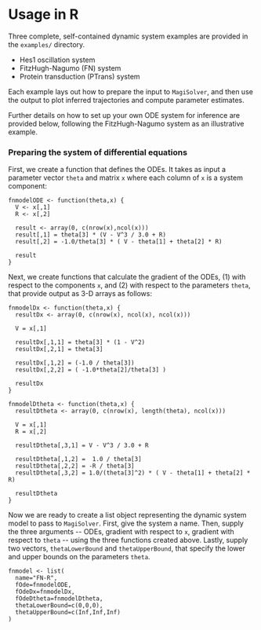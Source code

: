 # Usage in R

Three complete, self-contained dynamic system examples are provided in the `examples/` directory.

  * Hes1 oscillation system
  * FitzHugh-Nagumo (FN) system
  * Protein transduction (PTrans) system

Each example lays out how to prepare the input to `MagiSolver`, and then use the output to plot inferred trajectories and compute parameter estimates.

Further details on how to set up your own ODE system for inference are provided below, following the FitzHugh-Nagumo system  as an illustrative example.

### Preparing the system of differential equations

First, we create a function that defines the ODEs.  It takes as input a parameter vector `theta` and matrix `x` where each column of `x` is a system component: 

```
fnmodelODE <- function(theta,x) {
  V <- x[,1]
  R <- x[,2]
  
  result <- array(0, c(nrow(x),ncol(x)))
  result[,1] = theta[3] * (V - V^3 / 3.0 + R)
  result[,2] = -1.0/theta[3] * ( V - theta[1] + theta[2] * R)
  
  result
}
```

Next, we create functions that calculate the gradient of the ODEs, (1) with respect to the components `x`, and (2) with respect to the parameters `theta`, that provide output as 3-D arrays as follows:

```
fnmodelDx <- function(theta,x) {
  resultDx <- array(0, c(nrow(x), ncol(x), ncol(x)))
  
  V = x[,1]

  resultDx[,1,1] = theta[3] * (1 - V^2)
  resultDx[,2,1] = theta[3]
  
  resultDx[,1,2] = (-1.0 / theta[3])
  resultDx[,2,2] = ( -1.0*theta[2]/theta[3] )
  
  resultDx
}

fnmodelDtheta <- function(theta,x) {
  resultDtheta <- array(0, c(nrow(x), length(theta), ncol(x)))
  
  V = x[,1]
  R = x[,2]
  
  resultDtheta[,3,1] = V - V^3 / 3.0 + R
  
  resultDtheta[,1,2] =  1.0 / theta[3] 
  resultDtheta[,2,2] = -R / theta[3]
  resultDtheta[,3,2] = 1.0/(theta[3]^2) * ( V - theta[1] + theta[2] * R)
  
  resultDtheta
}
```
Now we are ready to create a list object representing the dynamic system model to pass to `MagiSolver`.  First, give the system a name.  Then, supply the three arguments -- ODEs, gradient with respect to `x`, gradient with respect to `theta` -- using the three functions created above.  Lastly, supply two vectors, `thetaLowerBound` and `thetaUpperBound`, that specify the lower and upper bounds on the parameters `theta`.

```
fnmodel <- list(
  name="FN-R",
  fOde=fnmodelODE,
  fOdeDx=fnmodelDx,
  fOdeDtheta=fnmodelDtheta,
  thetaLowerBound=c(0,0,0),
  thetaUpperBound=c(Inf,Inf,Inf)
)
```








